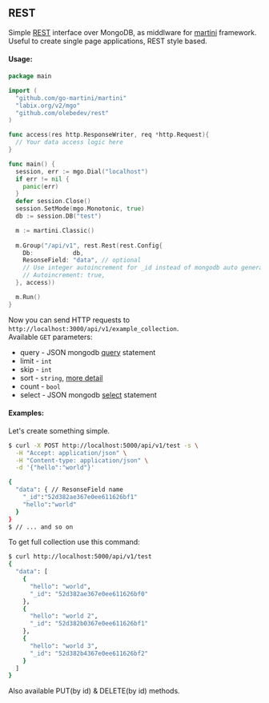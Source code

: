 ## REST 
Simple [REST](http://en.wikipedia.org/wiki/Representational_state_transfer) interface over MongoDB, as middlware for [martini](https://github.com/g-martini/martini) framework. Useful to create single page applications, REST style based.

#### Usage:

```go
package main

import (
  "github.com/go-martini/martini"
  "labix.org/v2/mgo"
  "github.com/olebedev/rest"
)

func access(res http.ResponseWriter, req *http.Request){
  // Your data access logic here
}

func main() {
  session, err := mgo.Dial("localhost")
  if err != nil {
    panic(err)
  }
  defer session.Close()
  session.SetMode(mgo.Monotonic, true)
  db := session.DB("test")

  m := martini.Classic()
  
  m.Group("/api/v1", rest.Rest(rest.Config{
    Db:           db, 
    ResonseField: "data", // optional
    // Use integer autoincrement for _id instead of mongodb auto generated hash, default false. optional
    // Autoincrement: true, 
  }, access))

  m.Run()
}
```

Now you can send HTTP requests to `http://localhost:3000/api/v1/example_collection`.  
Available `GET` parameters:  

- query - JSON mongodb [query](http://www.mongodb.org/display/DOCS/Querying) statement
- limit - `int`
- skip - `int`
- sort - `string`, [more detail](http://godoc.org/labix.org/v2/mgo#Query.Sort)
- count - `bool`
- select - JSON mongodb [select](http://www.mongodb.org/display/DOCS/Retrieving+a+Subset+of+Fields) statement

#### Examples:

Let's create something simple.
```bash
$ curl -X POST http://localhost:5000/api/v1/test -s \
  -H "Accept: application/json" \
  -H "Content-type: application/json" \
  -d '{"hello":"world"}'

{
  "data": { // ResonseField name
    "_id":"52d382ae367e0ee611626bf1"
    "hello":"world"
  }
}
$ // ... and so on
```

To get full collection use this command:
```bash
$ curl http://localhost:5000/api/v1/test
{
  "data": [
    {
      "hello": "world",
      "_id": "52d382ae367e0ee611626bf0"
    },
    {
      "hello": "world 2",
      "_id": "52d382b0367e0ee611626bf1"
    },
    {
      "hello": "world 3",
      "_id": "52d382b4367e0ee611626bf2"
    }
  ]
}
```

Also available PUT(by id) & DELETE(by id) methods.
